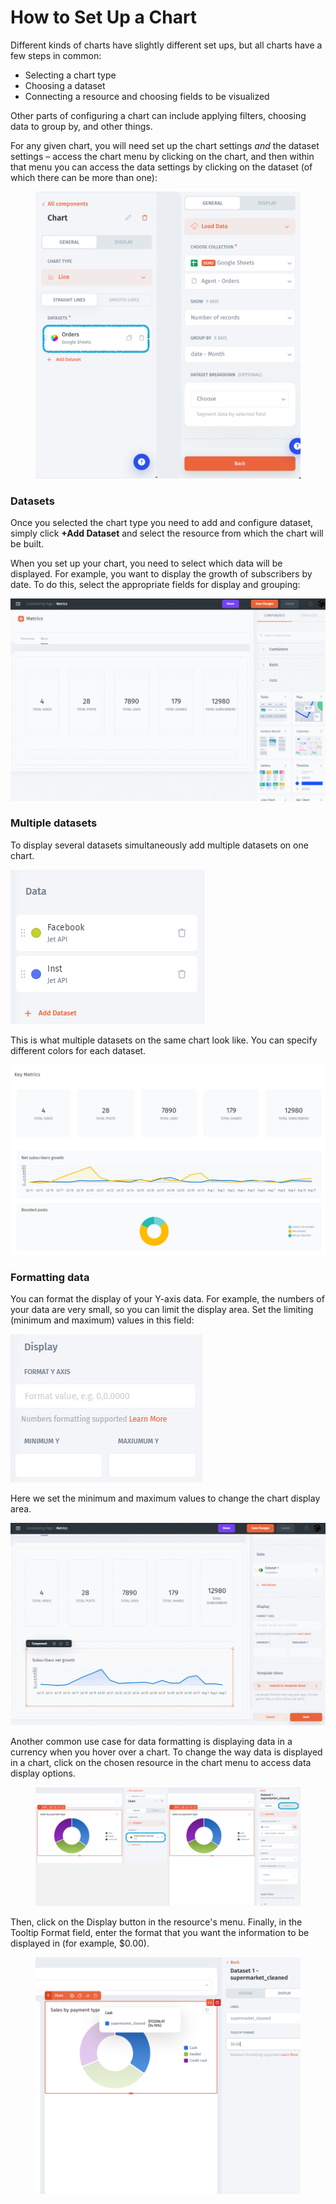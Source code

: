 # How to Set Up a Chart

Different kinds of charts have slightly different set ups, but all charts have a few steps in common:

* Selecting a chart type
* Choosing a dataset
* Connecting a resource and choosing fields to be visualized

Other parts of configuring a chart can include applying filters, choosing data to group by, and other things.&#x20;

For any given chart, you will need set up the chart settings _and_ the dataset settings – access the chart menu by clicking on the chart, and then within that menu you can access the data settings by clicking on the dataset (of which there can be more than one):

<figure><img src="../../../../../.gitbook/assets/image (7) (1) (3).png" alt=""><figcaption></figcaption></figure>



### Datasets

Once you selected the chart type you need to add and configure dataset, simply click **+Add Dataset** and select the resource from which the chart will be built.&#x20;

When you set up your chart, you need to select which data will be displayed. For example, you want to display the growth of subscribers by date. To do this, select the appropriate fields for display and grouping:

![](<../../../../../.gitbook/assets/GIF (232).gif>)

### Multiple datasets

To display several datasets simultaneously add multiple datasets on one chart.

![](<../../../../../.gitbook/assets/image (674).png>)

This is what multiple datasets on the same chart look like. You can specify different colors for each dataset.

![](<../../../../../.gitbook/assets/image (675).png>)

### Formatting data

You can format the display of your Y-axis data. For example, the numbers of your data are very small, so you can limit the display area. Set the limiting (minimum and maximum) values in this field:

![](<../../../../../.gitbook/assets/image (676).png>)

Here we set the minimum and maximum values to change the chart display area.

![](<../../../../../.gitbook/assets/GIF (233).gif>)

Another common use case for data formatting is displaying data in a currency when you hover over a chart. To change the way data is displayed in a chart, click on the chosen resource in the chart menu to access data display options.&#x20;

<figure><img src="../../../../../.gitbook/assets/image (4) (6).png" alt=""><figcaption></figcaption></figure>

Then, click on the Display button in the resource's menu. Finally, in the Tooltip Format field, enter the format that you want the information to be displayed in (for example, $0.00).

<figure><img src="../../../../../.gitbook/assets/image (3) (2) (4).png" alt=""><figcaption></figcaption></figure>

